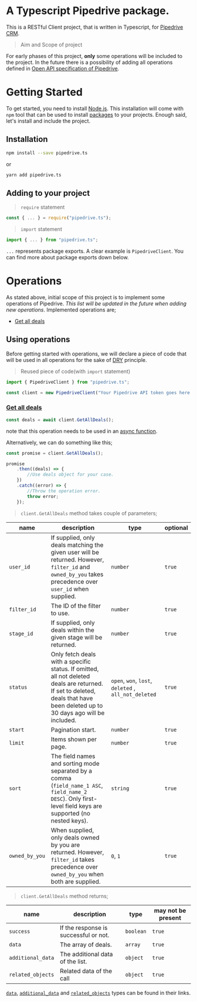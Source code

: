 # A Typescript Pipedrive package.

This is a RESTful Client project, that is written in Typescript, for [Pipedrive CRM](https://www.pipedrive.com/).

> Aim and Scope of project

For early phases of this project, **only** some operations will be included to the project. In the future there is a possibility of adding all operations defined in [Open API specification of Pipedrive](https://developers.pipedrive.com/docs/api/v1/openapi.yaml).

# Getting Started

To get started, you need to install [Node.js](https://nodejs.org). This installation will come with `npm` tool that can be used to install [packages](https://www.npmjs.com) to your projects. Enough said, let's install and include the project.

## Installation

```bash
npm install --save pipedrive.ts
```

or

```bash
yarn add pipedrive.ts
```

## Adding to your project

> `require` statement

```javascript
const { ... } = require("pipedrive.ts");
```

> `import` statement

```javascript
import { ... } from "pipedrive.ts";
```

`...` represents package exports. A clear example is `PipedriveClient`. You can find more about package exports down below.

# Operations

As stated above, initial scope of this project is to implement some operations of Pipedrive. _This list will be updated in the future when adding new operations_. Implemented operations are;

-   [Get all deals](https://developers.pipedrive.com/docs/api/v1/Deals#getDeals)

## Using operations

Before getting started with operations, we will declare a piece of code that will be used in all operations for the sake of [DRY](https://en.wikipedia.org/wiki/Don%27t_repeat_yourself) principle.

> Reused piece of code(with `import` statement)

```javascript
import { PipedriveClient } from "pipedrive.ts";

const client = new PipedriveClient("Your Pipedrive API token goes here.");
```

### [Get all deals](https://developers.pipedrive.com/docs/api/v1/Deals#getDeals)

```javascript
const deals = await client.GetAllDeals();
```

note that this operation needs to be used in an [async function](https://developer.mozilla.org/en-US/docs/Web/JavaScript/Reference/Statements/async_function).

Alternatively, we can do something like this;

```javascript
const promise = client.GetAllDeals();

promise
    .then((deals) => {
        //Use deals object for your case.
    })
    .catch((error) => {
        //Throw the operation error.
        throw error;
    });
```

> `client.GetAllDeals` method takes couple of parameters;

| name           | description                                                                                                                                                                  | type                                                 | optional |
| -------------- | ---------------------------------------------------------------------------------------------------------------------------------------------------------------------------- | ---------------------------------------------------- | -------- |
| `user_id`      | If supplied, only deals matching the given user will be returned. However, `filter_id` and `owned_by_you` takes precedence over `user_id` when supplied.                     | `number`                                             | `true`   |
| `filter_id`    | The ID of the filter to use.                                                                                                                                                 | `number`                                             | `true`   |
| `stage_id`     | If supplied, only deals within the given stage will be returned.                                                                                                             | `number`                                             | `true`   |
| `status`       | Only fetch deals with a specific status. If omitted, all not deleted deals are returned. If set to deleted, deals that have been deleted up to 30 days ago will be included. | `open`, `won`, `lost`, `deleted` , `all_not_deleted` | `true`   |
| `start`        | Pagination start.                                                                                                                                                            | `number`                                             | `true`   |
| `limit`        | Items shown per page.                                                                                                                                                        | `number`                                             | `true`   |
| `sort`         | The field names and sorting mode separated by a comma (`field_name_1 ASC`, `field_name_2 DESC`). Only first-level field keys are supported (no nested keys).                 | `string`                                             | `true`   |
| `owned_by_you` | When supplied, only deals owned by you are returned. However, `filter_id` takes precedence over `owned_by_you` when both are supplied.                                       | `0`, `1`                                             | `true`   |

> `client.GetAllDeals` method returns;

| name              | description                           | type      | may not be present |
| ----------------- | ------------------------------------- | --------- | ------------------ |
| `success`         | If the response is successful or not. | `boolean` | `true`             |
| `data`            | The array of deals.                   | `array`   | `true`             |
| `additional_data` | The additional data of the list.      | `object`  | `true`             |
| `related_objects` | Related data of the call              | `object`  | `true`             |

[`data`](https://github.com/YarkinGulacti/pipedrive.ts/blob/master/src/lib/types/interface/Deal.interface.ts), [`additional_data`](https://github.com/YarkinGulacti/pipedrive.ts/blob/master/src/lib/types/response/GetAllDeals.response.ts) and [`related_objects`](https://github.com/YarkinGulacti/pipedrive.ts/blob/master/src/lib/types/response/GetAllDeals.response.ts) types can be found in their links.

